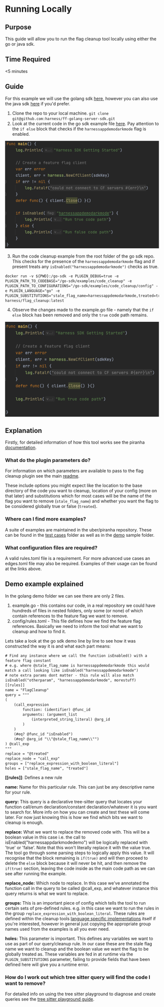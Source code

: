 # Running Locally

## Purpose
This guide will allow you to run the flag cleanup tool locally using either the go or java sdk.

## Time Required
<5 minutes 

## Guide
For this example we will use the golang sdk [here](https://github.com/harness/ff-golang-server-sdk), however you can also use the java sdk [here](https://github.com/harness/ff-java-server-sdk) if you'd prefer.

1. Clone the repo to your local machine. ```git clone git@github.com:harness/ff-golang-server-sdk.git```
2. Look at the current code in the go sdk example file [here](https://github.com/harness/ff-golang-server-sdk/blob/main/examples/code_cleanup/example.go#L15). Pay attention to the `if else` block that checks if the `harnessappdemodarkmode` flag is enabled.

![Before](./images/before.png "Before")

3. Run the code cleanup example from the root folder of the go sdk repo. This checks for the presence of the `harnessappdemodarkmode` flag and if present treats any `isEnabled("harnessappdemodarkmode")` checks as true.

```shell
docker run -v ${PWD}:/go-sdk -e PLUGIN_DEBUG=true -e PLUGIN_PATH_TO_CODEBASE="/go-sdk/examples/code_cleanup" -e PLUGIN_PATH_TO_CONFIGURATIONS="/go-sdk/examples/code_cleanup/config" -e PLUGIN_LANGUAGE="go" -e PLUGIN_SUBSTITUTIONS="stale_flag_name=harnessappdemodarkmode,treated=true" harness/flag_cleanup:latest
```

4. Observe the changes made to the example.go file - namely that the `if else` block has been removed and only the `true` code path remains. 

![After](./images/after.png "After")

## Explanation
Firstly, for detailed information of how this tool works see the piranha [documentation](https://github.com/uber/piranha/blob/master/POLYGLOT_README.md).

### What do the plugin parameters do?
For information on which parameters are available to pass to the flag cleanup plugin see the main [readme](../README.md#parameters). 

These include options you might expect like the location to the base directory of the code you want to cleanup, location of your config (more on that later) and substitutions which for most cases will be the name of the flag you want to remove (`stale_flag_name`) and whether you want the flag to be considered globally true or false (`treated`).

### Where can I find more examples?
A suite of examples are maintained in the uber/piranha repository. These can be found in the [test cases](https://github.com/uber/piranha/tree/master/test-resources) folder as well as in the [demo](https://github.com/uber/piranha/tree/master/demo) sample folder. 

### What configuration files are required?
A valid rules.toml file is a requirement. For more advanced use cases an edges.toml file may also be required. Examples of their usage can be found at the links above.


## Demo example explained
In the golang demo folder we can see there are only 2 files. 

1. example.go - this contains our code, in a real repository we could have hundreds of files in nested folders, only some (or none) of which  contain references to the feature flag we want to remove.
2. config/rules.toml - This file defines how we find the feature flag references. Basically we need to inform the tool what we want to cleanup and how to find it. 

Lets take a look at the go sdk demo line by line to see how it was constructed the way it is and what each part means:

```shell
# Find any instance where we call the function isEnabled() with a feature flag constant
# e.g. where @stale_flag_name is harnessappdemodarkmode this would match a call looking like isEnabled("harnessappdemodarkmode")
# note extra params dont matter - this rule will also match isEnabled("otherparam", "harnessappdemodarkmode", morestuff)
[[rules]]
name = "FlagCleanup"
query = """
(
    (call_expression
        function: (identifier) @func_id
        arguments: (argument_list
            (interpreted_string_literal) @arg_id
        )
    )
    (#eq? @func_id "isEnabled")
    (#eq? @arg_id "\\"@stale_flag_name\\"")
) @call_exp
"""
replace = "@treated"
replace_node = "call_exp"
groups = ["replace_expression_with_boolean_literal"]
holes = ["stale_flag_name", "treated"]
```

**[[rules]]**: Defines a new rule

**name:** Name for this particular rule. This can just be any descriptive name for your rule.

**query:** This query is a declarative tree-sitter query that locates your function call/enum declaration/constant declaration/whatever it is you want to search for. More info on how you can create and test these will come later. For now just knowing this is how we find which bits we want to cleanup is enough.

**replace:** What we want to replace the removed code with. This will be a boolean value in this case i.e. the call to isEnabled("harnessappdarkmodedemo") will be logically replaced with 'true' or 'false'. Note that this won't literally replace it with the value true. The tool go through some parsing steps to logically apply this value. It will recognise that the block remaining is `if(true)` and will then proceed to delete the `else` block because it will never be hit, and then remove the `if(true)` section, leaving the code inside as the main code path as we can see after running the example. 

**replace_node:** Which node to replace. In this case we've annotated the function call in the query to be called @call_exp, and whatever instance this query returns is what we want to replace.

**groups:** This is an important piece of config which tells the tool to run certain sets of pre-defined rules. e.g. in this case we want to run the rules in the group `replace_expression_with_boolean_literal`. These rules are defined within the cleanup tools [language specific implementations](https://github.com/uber/piranha/tree/master/src/cleanup_rules/go) itself if you're interested, however in general just copying the appropriate group names used from the examples is all you ever need.

**holes:** This parameter is important. This defines any variables we want to use as part of our query/cleanup rule. In our case these are the stale flag name we want to cleanup and the boolean value we want the flag to be globally treated as. These variables are fed in at runtime via the `PLUGIN_SUBSTITUTIONS` parameter, failing to provide fields that have been defined here will give you a runtime error.

### How do I work out which tree sitter query will find the code I want to remove?
For detailed info on using the tree sitter playground to diagnose and create queries see the [tree sitter playground guide](tree_sitter_playground_guide.md). 